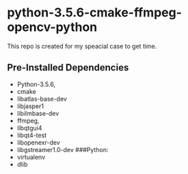 # python-3.5.6-cmake-ffmpeg-opencv-python

This repo is created for my speacial case to get time. 


## Pre-Installed Dependencies
* Python-3.5.6, 
* cmake 
* libatlas-base-dev 
* libjasper1 
* libilmbase-dev 
* ffmpeg,  
* libqtgui4 
* libqt4-test  
* libopenexr-dev 
* libgstreamer1.0-dev
###Python:
* virtualenv
* dlib 
